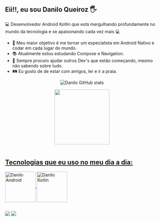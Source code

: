 ## Eii!!, eu sou Danilo Queiroz 🖐️

💻 Desenvolvedor Android Kotlin que está mergulhando profundamente no mundo da tecnologia e se apaixonando cada vez mais 💻

- 🚀 Meu maior objetivo é me tornar um especialista em Android Nativo e codar em cada lugar do mundo.
- 📚 Atualmente estou estudando Compose e Navigation.
- 📌 Sempre procuro ajudar outros Dev's que estão começando, mesmo não sabendo sobre tudo.
- 🛤 Eu gosto de de estar com amigos, ler e ir a praia. 


<div align="center">

![Danilo GitHub stats](https://github-readme-stats.vercel.app/api?username=daniloqueirooz&show_icons=true&theme=dark)
  <a href="https://github.com/daniloqueirooz">

  <img height="180em" src="https://github-readme-stats.vercel.app/api/top-langs/?username=daniloqueirooz&layout=compact&langs_count=7&theme=dark"/>
</div>
<div style="display: inline_block"><br>

## Tecnologias que eu uso no meu dia a dia:
  
   <img align="center" alt="Danilo Android" height="100" width="100" src="https://cdn.jsdelivr.net/gh/devicons/devicon/icons/android/android-original-wordmark.svg">
   <img align="center" alt="Danilo Kotlin" height="100" width="100" src="https://cdn.jsdelivr.net/gh/devicons/devicon/icons/kotlin/kotlin-original-wordmark.svg">
  

          
 ##
</div>   
          
<div> 
  <a href = "mailto:danilodequeirozq@gmail.com"><img src="https://img.shields.io/badge/-Gmail-%23333?style=for-the-badge&logo=gmail&logoColor=white" target="_blank"></a>
  <a href="https://www.linkedin.com/in/daniloqueirozp/" target="_blank"><img src="https://img.shields.io/badge/-LinkedIn-%230077B5?style=for-the-badge&logo=linkedin&logoColor=white" target="_blank"></a> 
 
 
</div>
